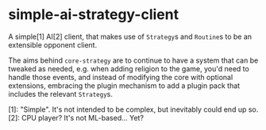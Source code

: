 # simple-ai-strategy-client

A simple[1] AI[2] client, that makes use of `Strategy`s and `Routine`s to be an extensible opponent client.

The aims behind `core-strategy` are to continue to have a system that can be tweaked as needed, e.g. when adding
religion to the game, you'd need to handle those events, and instead of modifying the core with optional extensions,
embracing the plugin mechanism to add a plugin pack that includes the relevant `Strategy`s.

[1]: "Simple". It's not intended to be complex, but inevitably could end up so.
[2]: CPU player? It's not ML-based... Yet?
